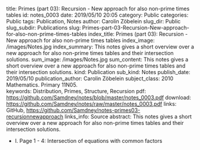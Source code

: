 title:      		Primes (part 03): Recursion - New approach for also non-prime times tables
id:                 notes_0003
date:       		2019/05/10 20:05
category:		    Public
categories:		    Public
tags:       		Publication, Notes
author:     		Carolin Zöbelein
slug_dir:           Public
slug_subdir:        Publications
slug:       		Primes-part-03-Recursion-New-approach-for-also-non-prime-times-tables
index_title:		Primes (part 03): Recursion - New approach for also non-prime times tables
index_image:        /images/Notes.jpg
index_summary:		This notes gives a short overview over a new approach for also non-prime times tables and their intersection solutions.
sum_image:			/images/Notes.jpg
sum_content:		This notes gives a short overview over a new approach for also non-prime times tables and their intersection solutions.
kind:               Publication
sub_kind:           Notes
publish_date:       2019/05/10
publication_author: Carolin Zöbelein
subject_class:      2010 Mathematics. Primary 11N05.	
keywords:           Distribution, Primes, Structure, Recursion
pdf:                https://github.com/Samdney/notes/blob/master/notes_0003.pdf
download:           https://github.com/Samdney/notes/raw/master/notes_0003.pdf
links:              GitHub, https://github.com/Samdney/notes-primes03-recursionnewapproach
links_info:         Source
abstract:           This notes gives a short overview over a new approach for also non-prime times tables and their intersection solutions.


* I. Page 1 - 4: Intersection of equations with common factors

